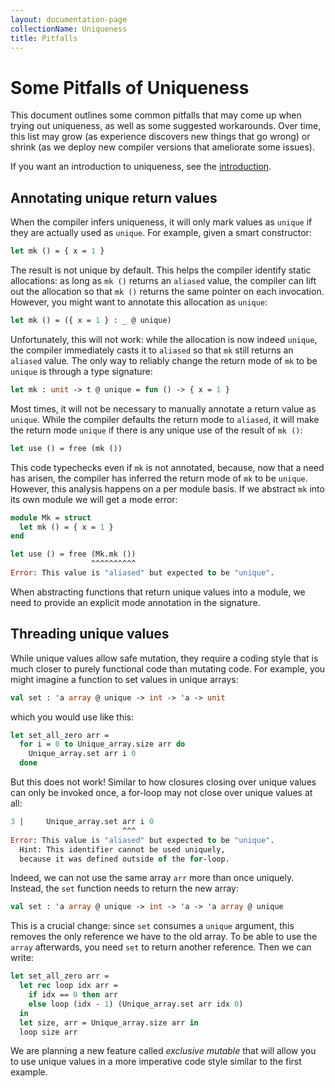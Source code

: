 ```yaml
---
layout: documentation-page
collectionName: Uniqueness
title: Pitfalls
---
```


# Some Pitfalls of Uniqueness

This document outlines some common pitfalls that may come up when trying out
uniqueness, as well as some suggested workarounds. Over time, this list may grow
(as experience discovers new things that go wrong) or shrink (as we deploy new
compiler versions that ameliorate some issues).

If you want an introduction to uniqueness, see the [introduction](../intro).

## Annotating unique return values

When the compiler infers uniqueness, it will only mark values as `unique` if
they are actually used as `unique`. For example, given a smart constructor:

```ocaml
let mk () = { x = 1 }
```

The result is not unique by default. This helps the compiler identify static
allocations: as long as `mk ()` returns an `aliased` value, the compiler can
lift out the allocation so that `mk ()` returns the same pointer on each
invocation. However, you might want to annotate this allocation as `unique`:

```ocaml
let mk () = ({ x = 1 } : _ @ unique)
```

Unfortunately, this will not work: while the allocation is now indeed `unique`,
the compiler immediately casts it to `aliased` so that `mk` still returns an
`aliased` value. The only way to reliably change the return mode of `mk` to be
`unique` is through a type signature:

```ocaml
let mk : unit -> t @ unique = fun () -> { x = 1 }
```

Most times, it will not be necessary to manually annotate a return value as
`unique`. While the compiler defaults the return mode to `aliased`, it will make
the return mode `unique` if there is any unique use of the result of `mk ()`:

```ocaml
let use () = free (mk ())
```

This code typechecks even if `mk` is not annotated, because, now that a need has
arisen, the compiler has inferred the return mode of `mk` to be `unique`.
However, this analysis happens on a per module basis. If we abstract `mk` into
its own module we will get a mode error:

```ocaml
module Mk = struct
  let mk () = { x = 1 }
end

let use () = free (Mk.mk ())
                  ^^^^^^^^^^
Error: This value is "aliased" but expected to be "unique".
```

When abstracting functions that return unique values into a module, we need to
provide an explicit mode annotation in the signature.

## Threading unique values

While unique values allow safe mutation, they require a coding style that is
much closer to purely functional code than mutating code. For example, you might
imagine a function to set values in unique arrays:

```ocaml
val set : 'a array @ unique -> int -> 'a -> unit
```

which you would use like this:

```ocaml
let set_all_zero arr =
  for i = 0 to Unique_array.size arr do
    Unique_array.set arr i 0
  done
```

But this does not work! Similar to how closures closing over unique values can
only be invoked once, a for-loop may not close over unique values at all:

```ocaml
3 |     Unique_array.set arr i 0
                         ^^^
Error: This value is "aliased" but expected to be "unique".
  Hint: This identifier cannot be used uniquely,
  because it was defined outside of the for-loop.
```

Indeed, we can not use the same array `arr` more than once uniquely. Instead,
the `set` function needs to return the new array:

```ocaml
val set : 'a array @ unique -> int -> 'a -> 'a array @ unique
```

This is a crucial change: since `set` consumes a `unique` argument, this removes
the only reference we have to the old array. To be able to use the `array`
afterwards, you need `set` to return another reference. Then we can write:

```ocaml
let set_all_zero arr =
  let rec loop idx arr =
    if idx == 0 then arr
    else loop (idx - 1) (Unique_array.set arr idx 0)
  in
  let size, arr = Unique_array.size arr in
  loop size arr
```

We are planning a new feature called _exclusive mutable_ that will allow you to
use unique values in a more imperative code style similar to the first example.
